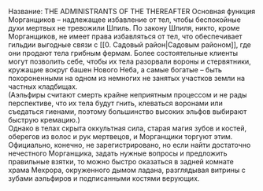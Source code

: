 Название: THE ADMINISTRANTS OF THE THEREAFTER
Основная функция Морганщиков – надлежащее избавление от тел, чтобы беспокойные духи мертвых не тревожили Шпиль. По закону Шпиля, никто, кроме Морганщиков, не имеет права избавляться от тел, что обеспечивает гильдии выгодные связи с [[0. Садовый район|Садовым районом]], где они продают тела грибным фермам. Более состоятельные клиенты могут позволить себе, чтобы их тела разорвали вороны и стервятники, кружащие вокруг башен Нового Неба, а самые богатые – быть похороненными на одном из немногих не занятых участков земли на частных кладбищах.  
(Аэльфиры считают смерть крайне неприятным процессом и не рады перспективе, что их тела будут гнить, клеваться воронами или съедаться гиенами, поэтому большинство высоких эльфов выбирают быструю кремацию.)  
Однако в телах скрыта оккультная сила, старая магия зубов и костей, оберегов из волос и рук мертвецов, и Морганщики торгуют этим. Официально, конечно, не зарегистрировано, но если найти достаточно нечестного Морганщика, задать нужные вопросы и предложить правильные взятки, то можно быстро оказаться в задней комнате храма Мехрора, окруженного дымом ладана, разглядывая витрины с зубами аэльфиров и подписанными костями верующих.
